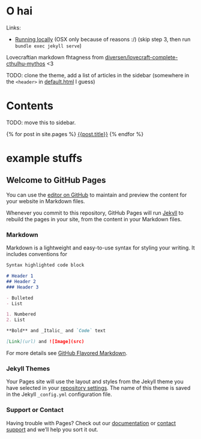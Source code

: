 # O hai

Links:
 * [Running locally](https://help.github.com/articles/setting-up-your-github-pages-site-locally-with-jekyll/) (OSX only because of reasons :/) (skip step 3, then run `bundle exec jekyll serve`)

Lovecraftian markdown fhtagness from [diversen/lovecraft-complete-cthulhu-mythos](https://github.com/diversen/lovecraft-complete-cthulhu-mythos) <3

TODO: clone the theme, add a list of articles in the sidebar (somewhere in the `<header>` in [default.html](https://github.com/pages-themes/dinky/blob/master/_layouts/default.html) I guess)

# Contents
TODO: move this to sidebar.

{% for post in site.pages %}
  [{{post.title}}]({{post.url}})
{% endfor %}

# example stuffs
## Welcome to GitHub Pages

You can use the [editor on GitHub](https://github.com/thelifestream/guide-example/edit/master/README.md) to maintain and preview the content for your website in Markdown files.

Whenever you commit to this repository, GitHub Pages will run [Jekyll](https://jekyllrb.com/) to rebuild the pages in your site, from the content in your Markdown files.

### Markdown

Markdown is a lightweight and easy-to-use syntax for styling your writing. It includes conventions for

```markdown
Syntax highlighted code block

# Header 1
## Header 2
### Header 3

- Bulleted
- List

1. Numbered
2. List

**Bold** and _Italic_ and `Code` text

[Link](url) and ![Image](src)
```

For more details see [GitHub Flavored Markdown](https://guides.github.com/features/mastering-markdown/).

### Jekyll Themes

Your Pages site will use the layout and styles from the Jekyll theme you have selected in your [repository settings](https://github.com/thelifestream/guide-example/settings). The name of this theme is saved in the Jekyll `_config.yml` configuration file.

### Support or Contact

Having trouble with Pages? Check out our [documentation](https://help.github.com/categories/github-pages-basics/) or [contact support](https://github.com/contact) and we’ll help you sort it out.
